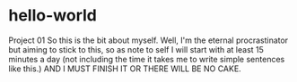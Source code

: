 # hello-world
Project 01
So this is the bit about myself. Well, I'm the eternal procrastinator but aiming to stick to this, so as note to self I will start with at least 15 minutes a day (not including the time it takes me to write simple sentences like this.) 
AND I MUST FINISH IT OR THERE WILL BE NO CAKE.
